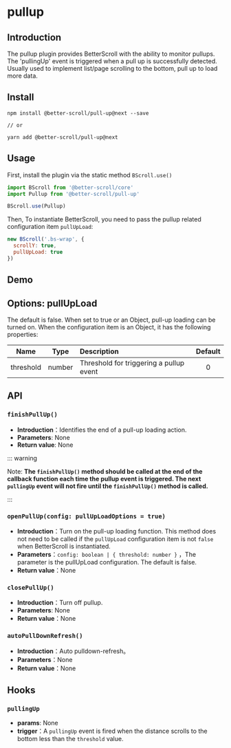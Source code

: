 # pullup

## Introduction

  The pullup plugin provides BetterScroll with the ability to monitor pullups. The 'pullingUp' event is triggered when a pull up is successfully detected. Usually used to implement list/page scrolling to the bottom, pull up to load more data.

## Install

```shell
npm install @better-scroll/pull-up@next --save

// or

yarn add @better-scroll/pull-up@next
```

## Usage

First, install the plugin via the static method `BScroll.use()`

```js
import BScroll from '@better-scroll/core'
import Pullup from '@better-scroll/pull-up'

BScroll.use(Pullup)
```

Then, To instantiate BetterScroll, you need to pass the pullup related configuration item `pullUpLoad`:

```js
new BScroll('.bs-wrap', {
  scrollY: true,
  pullUpLoad: true
})
```

## Demo

<demo qrcode-url="pullup/">
  <template slot="code-template">
    <<< @/examples/vue/components/pullup/default.vue?template
  </template>
  <template slot="code-script">
    <<< @/examples/vue/components/pullup/default.vue?script
  </template>
  <template slot="code-style">
    <<< @/examples/vue/components/pullup/default.vue?style
  </template>
  <pullup-default slot="demo"></pullup-default>
</demo>

## Options: pullUpLoad

The default is false. When set to true or an Object, pull-up loading can be turned on. When the configuration item is an Object, it has the following properties:

|Name|Type|Description|Default|
|----------|:-----:|:-----------|:--------:|
| threshold | number | Threshold for triggering a pullup event | 0 |

## API

### `finishPullUp()`

  - **Introduction**：Identifies the end of a pull-up loading action.
  - **Parameters**: None
  - **Return value**: None

::: warning

Note: **The `finishPullUp()` method should be called at the end of the callback function each time the pullup event is triggered. The next `pullingUp` event will not fire until the `finishPullUp()` method is called.**

:::

### `openPullUp(config: pullUpLoadOptions = true)`

  - **Introduction**：Turn on the pull-up loading function. This method does not need to be called if the `pullUpLoad` configuration item is not `false` when BetterScroll is instantiated.
  - **Parameters**：`config: boolean | { threshold: number }` ，The parameter is the pullUpLoad configuration. The default is false.
  - **Return value**：None

### `closePullUp()`

  - **Introduction**：Turn off pullup.
  - **Parameters**: None
  - **Return value**：None

### `autoPullDownRefresh()`

  - **Introduction**：Auto pulldown-refresh。
  - **Parameters**：None
  - **Return value**：None

## Hooks

### `pullingUp`

- **params**: None
- **trigger**：A `pullingUp` event is fired when the distance scrolls to the bottom less than the `threshold` value.
